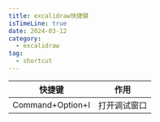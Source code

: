 ```yaml
---
title: excalidraw快捷键
isTimeLine: true
date: 2024-03-12
category:
  - excalidraw
tag:
  - shortcut
---
```



|快捷键|作用|
|:-:|:-:|
|Command+Option+I|打开调试窗口|